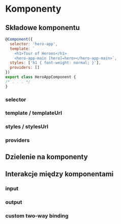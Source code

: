 # Komponenty

## Składowe komponentu

```js
@Component({
  selector: 'hero-app',
  template: `
    <h1>Tour of Heroes</h1>
    <hero-app-main [hero]=hero></hero-app-main>`,
  styles: ['h1 { font-weight: normal; }'],
  providers: []
})
export class HeroAppComponent {
/* . . . */
}
```

### selector

### template / templateUrl

### styles / stylesUrl

### providers

## Dzielenie na komponenty

## Interakcje między komponentami

### input

### output

### custom two-way binding